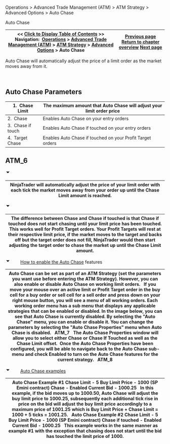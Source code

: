 ﻿


Operations \> Advanced Trade Management (ATM) \> ATM Strategy \> Advanced Options \> Auto Chase






















Auto Chase







| \<\< [Click to Display Table of Contents](auto_chase.md) \>\> **Navigation:**     [Operations](operations.md) \> [Advanced Trade Management (ATM)](advanced_trade_management_atm.md) \> [ATM Strategy](atm_strategy.md) \> [Advanced Options](advanced_options.md) \> Auto Chase | [Previous page](advanced_options.md) [Return to chapter overview](advanced_options.md) [Next page](auto_reverse.md) |
| --- | --- |














Auto Chase will automatically adjust the price of a limit order as the market moves away from it.  


 


## Auto Chase Parameters




| 1\.  Chase Limit | The maximum amount that Auto Chase will adjust your limit order price |
| --- | --- |
| 2\.  Chase | Enables Auto Chase on your entry orders |
| 3\.  Chase if touch | Enables Auto Chase if touched on your entry orders |
| 4\.  Target Chase | Enables Auto Chase if touched on your Profit Target orders |



## 


## ATM_6


![tog_minus](tog_minus.gif)




| NinjaTrader will automatically adjust the price of your limit order with each tick the market moves away from your order up until the Chase Limit amount is reached. |
| --- |



![tog_minus](tog_minus.gif)




| The difference between Chase and Chase if touched is that Chase if touched does not start chasing until your limit price has been touched. This works well for Profit Target orders. Your Profit Targets will rest at their respective limit price, if the market moves to the target and backs off but the target order does not fill, NinjaTrader would then start adjusting the target order to chase the market up until the Chase Limit amount. |
| --- |



![tog_minus](tog_minus.gif)        [How to enable the Auto Chase](javascript:HMToggle('toggle','HowToEnableTheAutoChase','HowToEnableTheAutoChase_ICON')) features




| Auto Chase can be set as part of an ATM Strategy (set the parameters you want use before entering the ATM Strategy). However, you can also enable or disable Auto Chase on working limit orders.   If you move your mouse over an active limit or Profit Target order in the buy cell for a buy order or sell cell for a sell order and press down on your right mouse button, you will see a menu of all working orders. Each working order menu has a sub menu that displays any applicable strategies that can be enabled or disabled. In the image below, you can see that Auto Chase is currently disabled. By selecting the "Auto Chase" menu, you can enable or disable it. You can change the parameters by selecting the "Auto Chase Properties" menu when Auto Chase is disabled.   ATM_7   The Auto Chase Properties window will allow you to select either Chase or Chase If Touched as well as the Chase Limit offset.  Once the Auto Chase Properties have been configured, you will be able to navigate back to the Auto Chase sub\-menu and check Enabled to turn on the Auto Chase features for the current strategy.   ATM_8 |
| --- |



![tog_minus](tog_minus.gif)        [Auto Chase examples](javascript:HMToggle('toggle','AutoChaseExamples','AutoChaseExamples_ICON'))




| Auto Chase Example \#1 Chase Limit \- 5 Buy Limit Price \- 1000 (SP Emini contract) Chase \- Enabled Current Bid \- 1000\.25   In this example, if the bid moves up to 1000\.50, Auto Chase will adjust the buy limit price to 1000\.25, subsequently each additional tick rise in price on the bid will adjust the buy limit price accordingly to a maximum price of 1001\.25 which is Buy Limit Price \+ Chase Limit \= 1000 \+ 5 ticks \= 1001\.25\.   Auto Chase Example \#2 Chase Limit \- 5 Buy Limit Price \- 1000 (SP Emini contract) Chase if touched \- Enabled Current Bid \- 1000\.25   This example works in the same manner as example \#1 with the exception that chasing does not start until the bid has touched the limit price of 1000\. |
| --- |










